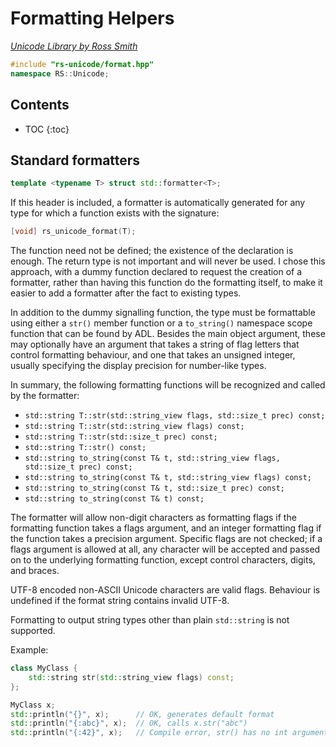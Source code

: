 # Formatting Helpers

_[Unicode Library by Ross Smith](index.html)_

```c++
#include "rs-unicode/format.hpp"
namespace RS::Unicode;
```

## Contents

* TOC
{:toc}

## Standard formatters

```c++
template <typename T> struct std::formatter<T>;
```

If this header is included, a formatter is automatically generated for any
type for which a function exists with the signature:

```c++
[void] rs_unicode_format(T);
```

The function need not be defined; the existence of the declaration is enough.
The return type is not important and will never be used. I chose this
approach, with a dummy function declared to request the creation of a
formatter, rather than having this function do the formatting itself, to make
it easier to add a formatter after the fact to existing types.

In addition to the dummy signalling function, the type must be formattable
using either a `str()` member function or a `to_string()` namespace scope
function that can be found by ADL. Besides the main object argument, these
may optionally have an argument that takes a string of flag letters that
control formatting behaviour, and one that takes an unsigned integer, usually
specifying the display precision for number-like types.

In summary, the following formatting functions will be recognized and called
by the formatter:

* `std::string T::str(std::string_view flags, std::size_t prec) const;`
* `std::string T::str(std::string_view flags) const;`
* `std::string T::str(std::size_t prec) const;`
* `std::string T::str() const;`
* `std::string to_string(const T& t, std::string_view flags,
    std::size_t prec) const;`
* `std::string to_string(const T& t, std::string_view flags) const;`
* `std::string to_string(const T& t, std::size_t prec) const;`
* `std::string to_string(const T& t) const;`

The formatter will allow non-digit characters as formatting flags if the
formatting function takes a flags argument, and an integer formatting flag if
the function takes a precision argument. Specific flags are not checked; if a
flags argument is allowed at all, any character will be accepted and passed
on to the underlying formatting function, except control characters, digits,
and braces.

UTF-8 encoded non-ASCII Unicode characters are valid flags. Behaviour is
undefined if the format string contains invalid UTF-8.

Formatting to output string types other than plain `std::string` is not
supported.

Example:

```c++
class MyClass {
    std::string str(std::string_view flags) const;
};

MyClass x;
std::println("{}", x);      // OK, generates default format
std::println("{:abc}", x);  // OK, calls x.str("abc")
std::println("{:42}", x);   // Compile error, str() has no int argument
```
